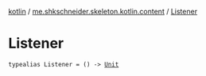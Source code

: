 [kotlin](../index.md) / [me.shkschneider.skeleton.kotlin.content](index.md) / [Listener](./-listener.md)

# Listener

`typealias Listener = () -> `[`Unit`](https://kotlinlang.org/api/latest/jvm/stdlib/kotlin/-unit/index.html)